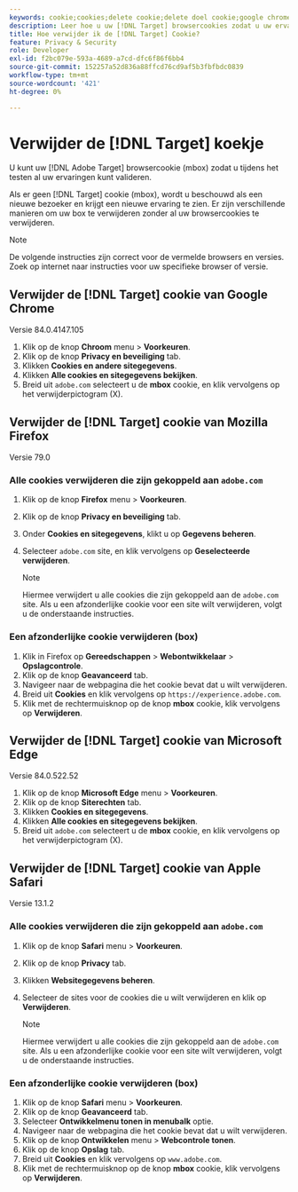 ```yaml
---
keywords: cookie;cookies;delete cookie;delete doel cookie;google chrome;chrome;mozilla firefox;firefox;microsoft edge;safari
description: Leer hoe u uw [!DNL Target] browsercookies zodat u uw ervaringen kunt valideren.
title: Hoe verwijder ik de [!DNL Target] Cookie?
feature: Privacy & Security
role: Developer
exl-id: f2bc079e-593a-4689-a7cd-dfc6f86f6bb4
source-git-commit: 152257a52d836a88ffcd76cd9af5b3fbfbdc0839
workflow-type: tm+mt
source-wordcount: '421'
ht-degree: 0%

---
```


# Verwijder de [!DNL Target] koekje

U kunt uw [!DNL Adobe Target] browsercookie (mbox) zodat u tijdens het testen al uw ervaringen kunt valideren.

Als er geen [!DNL Target] cookie (mbox), wordt u beschouwd als een nieuwe bezoeker en krijgt een nieuwe ervaring te zien. Er zijn verschillende manieren om uw box te verwijderen zonder al uw browsercookies te verwijderen.

>[!NOTE]
>
>De volgende instructies zijn correct voor de vermelde browsers en versies. Zoek op internet naar instructies voor uw specifieke browser of versie.

## Verwijder de [!DNL Target] cookie van Google Chrome

Versie 84.0.4147.105

1. Klik op de knop **Chroom** menu > **Voorkeuren**.
1. Klik op de knop **Privacy en beveiliging** tab.
1. Klikken **Cookies en andere sitegegevens**.
1. Klikken **Alle cookies en sitegegevens bekijken**.
1. Breid uit `adobe.com` selecteert u de **mbox** cookie, en klik vervolgens op het verwijderpictogram (X).

## Verwijder de [!DNL Target] cookie van Mozilla Firefox

Versie 79.0

### Alle cookies verwijderen die zijn gekoppeld aan `adobe.com`

1. Klik op de knop **Firefox** menu > **Voorkeuren**.
1. Klik op de knop **Privacy en beveiliging** tab.
1. Onder **Cookies en sitegegevens**, klikt u op **Gegevens beheren**.
1. Selecteer `adobe.com` site, en klik vervolgens op **Geselecteerde verwijderen**.

   >[!NOTE]
   >
   >Hiermee verwijdert u alle cookies die zijn gekoppeld aan de `adobe.com` site. Als u een afzonderlijke cookie voor een site wilt verwijderen, volgt u de onderstaande instructies.

### Een afzonderlijke cookie verwijderen (box)

1. Klik in Firefox op **Gereedschappen** > **Webontwikkelaar** > **Opslagcontrole**.
1. Klik op de knop **Geavanceerd** tab.
1. Navigeer naar de webpagina die het cookie bevat dat u wilt verwijderen.
1. Breid uit **Cookies** en klik vervolgens op `https://experience.adobe.com`.
1. Klik met de rechtermuisknop op de knop **mbox** cookie, klik vervolgens op **Verwijderen**.

## Verwijder de [!DNL Target] cookie van Microsoft Edge

Versie 84.0.522.52

1. Klik op de knop **Microsoft Edge** menu > **Voorkeuren**.
1. Klik op de knop **Siterechten** tab.
1. Klikken **Cookies en sitegegevens**.
1. Klikken **Alle cookies en sitegegevens bekijken**.
1. Breid uit `adobe.com` selecteert u de **mbox** cookie, en klik vervolgens op het verwijderpictogram (X).

## Verwijder de [!DNL Target] cookie van Apple Safari

Versie 13.1.2

### Alle cookies verwijderen die zijn gekoppeld aan `adobe.com`

1. Klik op de knop **Safari** menu > **Voorkeuren**.
1. Klik op de knop **Privacy** tab.
1. Klikken **Websitegegevens beheren**.
1. Selecteer de sites voor de cookies die u wilt verwijderen en klik op **Verwijderen**.

   >[!NOTE]
   >
   >Hiermee verwijdert u alle cookies die zijn gekoppeld aan de `adobe.com` site. Als u een afzonderlijke cookie voor een site wilt verwijderen, volgt u de onderstaande instructies.

### Een afzonderlijke cookie verwijderen (box)

1. Klik op de knop **Safari** menu > **Voorkeuren**.
1. Klik op de knop **Geavanceerd** tab.
1. Selecteer **Ontwikkelmenu tonen in menubalk** optie.
1. Navigeer naar de webpagina die het cookie bevat dat u wilt verwijderen.
1. Klik op de knop **Ontwikkelen** menu > **Webcontrole tonen**.
1. Klik op de knop **Opslag** tab.
1. Breid uit **Cookies** en klik vervolgens op `www.adobe.com`.
1. Klik met de rechtermuisknop op de knop **mbox** cookie, klik vervolgens op **Verwijderen**.

